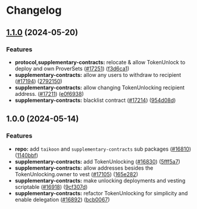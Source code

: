 # Changelog

## [1.1.0](https://github.com/taikoxyz/taiko-mono/compare/supplementary-contracts-v1.0.0...supplementary-contracts-v1.1.0) (2024-05-20)


### Features

* **protocol,supplementary-contracts:** relocate & allow TokenUnlock to deploy and own ProverSets ([#17251](https://github.com/taikoxyz/taiko-mono/issues/17251)) ([f3d6ca1](https://github.com/taikoxyz/taiko-mono/commit/f3d6ca1be680f5acb3ca5553954f46bbbfe253ca))
* **supplementary-contracts:** allow any users to withdraw to recipient ([#17194](https://github.com/taikoxyz/taiko-mono/issues/17194)) ([2792150](https://github.com/taikoxyz/taiko-mono/commit/2792150fce8fbfa009e9dc6d83b8aeb0770a9505))
* **supplementary-contracts:** allow changing TokenUnlocking recipient address. ([#17211](https://github.com/taikoxyz/taiko-mono/issues/17211)) ([e0f6938](https://github.com/taikoxyz/taiko-mono/commit/e0f6938ae974dd2a8c58309a60d31e24f27fcf7d))
* **supplementary-contracts:** blacklist contract ([#17214](https://github.com/taikoxyz/taiko-mono/issues/17214)) ([954d08d](https://github.com/taikoxyz/taiko-mono/commit/954d08d8b3c973a1edf0da67fb97b726e5713fd5))

## 1.0.0 (2024-05-14)


### Features

* **repo:** add `taikoon` and `supplementary-contracts` sub packages ([#16810](https://github.com/taikoxyz/taiko-mono/issues/16810)) ([1140bbf](https://github.com/taikoxyz/taiko-mono/commit/1140bbf333942b03c0be72a00f988f3dcbda517e))
* **supplementary-contracts:** add TokenUnlocking ([#16830](https://github.com/taikoxyz/taiko-mono/issues/16830)) ([5fff5a7](https://github.com/taikoxyz/taiko-mono/commit/5fff5a714935410978efadf8c9b9ecbed49d7186))
* **supplementary-contracts:** allow addresses besides the TokenUnlocking.owner to vest ([#17105](https://github.com/taikoxyz/taiko-mono/issues/17105)) ([165e282](https://github.com/taikoxyz/taiko-mono/commit/165e28279e6c88a7dae20153f0cddcf1c07c6066))
* **supplementary-contracts:** make unlocking deployments and vesting scriptable ([#16918](https://github.com/taikoxyz/taiko-mono/issues/16918)) ([9cf307d](https://github.com/taikoxyz/taiko-mono/commit/9cf307d019e5e0de05ec9bcfef54e1a5140877b2))
* **supplementary-contracts:** refactor TokenUnlocking for simplicity and enable delegation ([#16892](https://github.com/taikoxyz/taiko-mono/issues/16892)) ([bcb0067](https://github.com/taikoxyz/taiko-mono/commit/bcb0067e84681b59ca23d4c26055cf3334452bc5))
